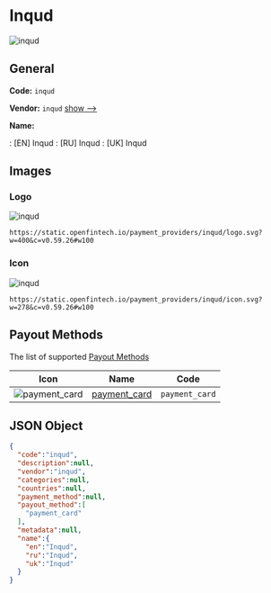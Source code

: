 
# Inqud 
![inqud](https://static.openfintech.io/payment_providers/inqud/logo.svg?w=400&c=v0.59.26#w100)  

## General 
 
**Code:** `inqud` 
 
**Vendor:** `inqud` [show -->](/vendors/inqud/) 
 
**Name:** 
 
:	[EN] Inqud 
:	[RU] Inqud 
:	[UK] Inqud 
 

## Images 

### Logo 
 
![inqud](https://static.openfintech.io/payment_providers/inqud/logo.svg?w=400&c=v0.59.26#w100)  

```
https://static.openfintech.io/payment_providers/inqud/logo.svg?w=400&c=v0.59.26#w100
```  

### Icon 
 
![inqud](https://static.openfintech.io/payment_providers/inqud/icon.svg?w=278&c=v0.59.26#w100)  

```
https://static.openfintech.io/payment_providers/inqud/icon.svg?w=278&c=v0.59.26#w100
```  

## Payout Methods 
 
The list of supported [Payout Methods](/payout-methods/) 

|Icon|Name|Code| 
|:---:|:---:|:---:| 
|![payment_card](https://static.openfintech.io/payout_methods/payment_card/icon.svg?w=278&c=v0.59.26#w40) |[payment_card](payout-methodspayment_card/)|`payment_card`| 
 

## JSON Object 

```json
{
  "code":"inqud",
  "description":null,
  "vendor":"inqud",
  "categories":null,
  "countries":null,
  "payment_method":null,
  "payout_method":[
    "payment_card"
  ],
  "metadata":null,
  "name":{
    "en":"Inqud",
    "ru":"Inqud",
    "uk":"Inqud"
  }
}
```  
